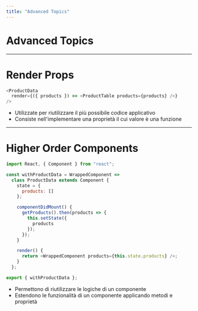 ```yaml
---
title: "Advanced Topics"
---
```


# Advanced Topics

---

<div class="row">
<div class="col-6 align-self-center">

# Render Props

```javascript
<ProductData
  render={({ products }) => <ProductTable products={products} />}
/>
```

</div>
<div class="col-6 text-left">

* Utilizzate per riutilizzare il più possibile codice applicativo
* Consiste nell'implementare una proprietà il cui valore è una funzione

</div>
</div>

---

<div class="row">
<div class="col-6 align-self-center">

# Higher Order Components

```javascript
import React, { Component } from "react";

const withProductData = WrappedComponent =>
  class ProductData extends Component {
    state = {
      products: []
    };

    componentDidMount() {
      getProducts().then(products => {
        this.setState({
          products
        });
      });
    }

    render() {
      return <WrappedComponent products={this.state.products} />;
    }
  };

export { withProductData };
```

</div>
<div class="col-6 text-left">

* Permettono di riutilizzare le logiche di un componente
* Estendono le funzionalità di un componente applicando metodi e proprietà

</div>
</div>

